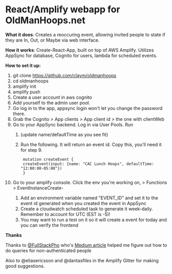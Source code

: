 # React/Amplify webapp for OldManHoops.net

**What it does**: Creates a reoccuring event, allowing invited people to state if they are In, Out, or Maybe via web interface.

**How it works**: Create-React-App, built on top of AWS Amplify. Utilizes AppSync for database, Cognito for users, lambda for scheduled events.

**How to set it up:**

1. git clone https://github.com/claym/oldmanhoops
2. cd oldmanhoops
3. amplify init
4. amplify push
5. Create a user account in aws cognito
6. Add yourself to the admin user pool.
7. Go log in to the app, appsync login won't let you change the password there. 
8. Grab the Cognito > App clients > App client id > the one with clientWeb
8. Go to your AppSync backend. Log in via User Pools. Run
    1. (update name/defaultTime as you see fit)
    2. Run the following. It will return an event id. Copy this, you'll need it for step 9.
            
            mutation createEvent {
            createEvent(input: {name: "CAC Lunch Hoops", defaultTime: "12:00:00-05:00"})
            }               

9. Go to your amplify console. Click the env you're working on, > Functions > EventInstanceCreate-<env> 
    1. Add an environment variable named "EVENT_ID" and set it to the event id generated when you created the event in AppSync
    2. Create a cloudwatch scheduled task to generate it week-daily. Remember to account for UTC (EST is -5)!
    3. You may want to run a test on it so it will create a event for today and you can verify the frontend

**Thanks**

Thanks to [@FullStackPho](https://twitter.com/fullstackpho) who's [Medium article](https://medium.com/@fullstackpho/aws-amplify-multi-auth-graphql-public-read-and-authenticated-create-update-delete-1bf5443b0ad1) helped me figure out how to do queries for non-authenticated people

Also to @eliasericsson and @dantasfiles in the Amplify Gitter for making good suggestions.